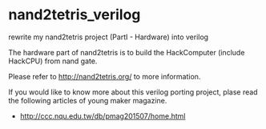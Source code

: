 # nand2tetris_verilog

rewrite my nand2tetris project (PartI - Hardware) into verilog

The hardware part of nand2tetris is to build the HackComputer (include HackCPU) from nand gate.

Please refer to http://nand2tetris.org/ to more information.

If you would like to know more about this verilog porting project, plase read the following articles of young maker magazine.

* http://ccc.nqu.edu.tw/db/pmag201507/home.html





